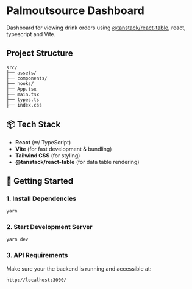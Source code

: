 # Palmoutsource  Dashboard

Dashboard for viewing drink orders using [@tanstack/react-table](https://tanstack.com/table), react, typescript and Vite.

## Project Structure

```
src/
├── assets/              
├── components/         
├── hooks/                
├── App.tsx               
├── main.tsx              
├── types.ts              
├── index.css             
```

## 📦 Tech Stack

- **React** (w/ TypeScript)
- **Vite** (for fast development & bundling)
- **Tailwind CSS** (for styling)
- **@tanstack/react-table** (for data table rendering)

## 🚀 Getting Started

### 1. Install Dependencies

```bash
yarn
```

### 2. Start Development Server

```bash
yarn dev
```

### 3. API Requirements

Make sure your the backend is running and accessible at:

```
http://localhost:3000/
```